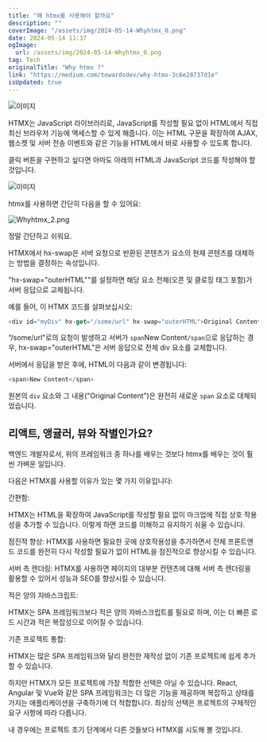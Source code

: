 ```yaml
---
title: "왜 htmx를 사용해야 할까요"
description: ""
coverImage: "/assets/img/2024-05-14-Whyhtmx_0.png"
date: 2024-05-14 11:37
ogImage: 
  url: /assets/img/2024-05-14-Whyhtmx_0.png
tag: Tech
originalTitle: "Why htmx ?"
link: "https://medium.com/towardsdev/why-htmx-3c6e28737d1e"
isUpdated: true
---
```





![이미지](/assets/img/2024-05-14-Whyhtmx_0.png)

HTMX는 JavaScript 라이브러리로, JavaScript를 작성할 필요 없이 HTML에서 직접 최신 브라우저 기능에 액세스할 수 있게 해줍니다. 이는 HTML 구문을 확장하여 AJAX, 웹소켓 및 서버 전송 이벤트와 같은 기능을 HTML에서 바로 사용할 수 있도록 합니다.

클릭 버튼을 구현하고 싶다면 아마도 아래의 HTML과 JavaScript 코드를 작성해야 할 것입니다.

![이미지](/assets/img/2024-05-14-Whyhtmx_1.png)



htmx를 사용하면 간단히 다음을 할 수 있어요:

![Whyhtmx_2.png](/assets/img/2024-05-14-Whyhtmx_2.png)

정말 간단하고 쉬워요.

HTMX에서 hx-swap은 서버 요청으로 반환된 콘텐츠가 요소의 현재 콘텐츠를 대체하는 방법을 결정하는 속성입니다.



"hx-swap="outerHTML""를 설정하면 해당 요소 전체(오픈 및 클로징 태그 포함)가 서버 응답으로 교체됩니다.

예를 들어, 이 HTMX 코드를 살펴보십시오:

```js
<div id="myDiv" hx-get="/some/url" hx-swap="outerHTML">Original Content</div>
```

“/some/url"로의 요청이 발생하고 서버가 `span`New Content`/span`으로 응답하는 경우, hx-swap="outerHTML"은 서버 응답으로 전체 div 요소를 교체합니다.



서버에서 응답을 받은 후에, HTML이 다음과 같이 변경됩니다:

```js
<span>New Content</span>
```

원본의 `div` 요소와 그 내용("Original Content")은 완전히 새로운 `span` 요소로 대체되었습니다.

## 리액트, 앵귤러, 뷰와 작별인가요?



백엔드 개발자로서, 위의 프레임워크 중 하나를 배우는 것보다 htmx를 배우는 것이 훨씬 가벼운 일입니다.

다음은 HTMX를 사용할 이유가 있는 몇 가지 이유입니다:

간편함:

HTMX는 HTML을 확장하여 JavaScript를 작성할 필요 없이 마크업에 직접 상호 작용성을 추가할 수 있습니다. 이렇게 하면 코드를 이해하고 유지하기 쉬울 수 있습니다.



점진적 향상:
HTMX를 사용하면 필요한 곳에 상호작용성을 추가하면서 전체 프론트엔드 코드를 완전히 다시 작성할 필요가 없이 HTML을 점진적으로 향상시킬 수 있습니다.

서버 측 렌더링:
HTMX를 사용하면 페이지의 대부분 컨텐츠에 대해 서버 측 렌더링을 활용할 수 있어서 성능과 SEO를 향상시킬 수 있습니다.



적은 양의 자바스크립트:

HTMX는 SPA 프레임워크보다 적은 양의 자바스크립트를 필요로 하며, 이는 더 빠른 로드 시간과 적은 복잡성으로 이어질 수 있습니다.

기존 프로젝트 통합:

HTMX는 많은 SPA 프레임워크와 달리 완전한 재작성 없이 기존 프로젝트에 쉽게 추가할 수 있습니다.



하지만 HTMX가 모든 프로젝트에 가장 적합한 선택은 아닐 수 있습니다. React, Angular 및 Vue와 같은 SPA 프레임워크는 더 많은 기능을 제공하며 복잡하고 상태를 가지는 애플리케이션을 구축하기에 더 적합합니다. 최상의 선택은 프로젝트의 구체적인 요구 사항에 따라 다릅니다.

내 경우에는 프로젝트 초기 단계에서 다른 것들보다 HTMX를 시도해 볼 것입니다.